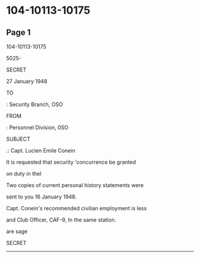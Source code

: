 # 104-10113-10175

## Page 1

104-10113-10175

5025-

SECRET

27 January 1948

TO

: Security Branch, OSO

FROM

: Personnel Division, 0SO

SUBJECT

.: Capt. Lucien Emile Conein

It is requested that security 'concurrence be granted

on duty in thel

Two copies of current personal history statements were

sent to you 16 January 1948.

Capt. Conein's recommended civilian employment is less

and Club Officer, CAF-9, In the same station.

are sage

SECRET

---

